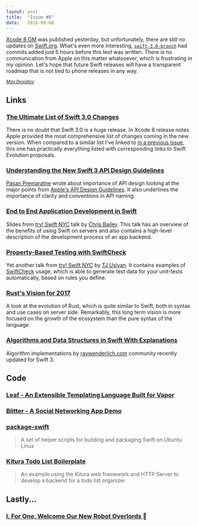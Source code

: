 ```yaml
---
layout: post
title:  "Issue #8"
date:   2016-09-08
---
```


[Xcode 8 GM](https://developer.apple.com/xcode/) was published yesterday,
but unfortunately, there are still no updates on [Swift.org](https://swift.org/download/#releases). What's even more interesting,
[`swift-3.0-branch`](https://github.com/apple/swift/commits/swift-3.0-branch) had
commits added just 5 hours before this text was written. There is no communication
from Apple on this matter whatsoever, which is frustrating in my opinion.
Let's hope that future Swift releases will have a transparent roadmap that is
not tied to phone releases in any way.

[<small><i>Max Desiatov</i></small>](https://twitter.com/maxdesiatov)

## Links

### [The Ultimate List of Swift 3.0 Changes](https://developer.apple.com/library/prerelease/content/releasenotes/DeveloperTools/RN-Xcode/Introduction.html)

There is no doubt that Swift 3.0 is a huge release. In Xcode 8 release notes
Apple provided the most comprehensive list of changes coming in the new version.
When compared to a similar list I've linked to [in a previous
issue](https://www.serverswift.tech/2016/08/31/issue7.html), this one has
practically everything listed with corresponding links to Swift Evolution
proposals.

### [Understanding the New Swift 3 API Design Guidelines](http://blog.teamtreehouse.com/understanding-new-swift-3-api-design-guidelines)

[Pasan Premaratne](https://twitter.com/pasanpr) wrote about importance of API
design looking at the major points from
[Apple's API Design Guidelines](https://swift.org/documentation/api-design-guidelines/).
It also underlines the importance of clarity and conventions in API naming.

### [End to End Application Development in Swift](http://www.slideshare.net/cnbailey/tryswift-nyc-end-to-end-application-development-in-swift)

Slides from [try! Swift NYC](http://www.tryswiftnyc.com) talk by [Chris Bailey](https://twitter.com/Chris__Bailey).
This talk has an overview of the benefits of using Swift on servers and also
contains a high-level description of the development process of an app
backend.

### [Property-Based Testing with SwiftCheck](https://speakerdeck.com/griotspeak/property-based-testing-with-swiftcheck)

Yet another talk from [try! Swift NYC](http://www.tryswiftnyc.com) by [TJ Usiyan](https://twitter.com/griotspeak).
It contains examples of [SwiftCheck](https://github.com/typelift/SwiftCheck) usage,
which is able to generate test data for your unit-tests automatically, based
on rules you define.

### [Rust's Vision for 2017](https://internals.rust-lang.org/t/setting-our-vision-for-the-2017-cycle/3958)

A look at the evolution of Rust, which is quite similar to Swift,
both in syntax and use cases on server side. Remarkably, this long term vision
is more focused on the growth of the ecosystem than the pure syntax of the language.

### [Algorithms and Data Structures in Swift With Explanations](https://github.com/raywenderlich/swift-algorithm-club)

Algorithm implementations by [raywenderlich.com](https://www.raywenderlich.com/) community recently updated for Swift 3.

## Code

### [Leaf - An Extensible Templating Language Built for Vapor](https://github.com/vapor/leaf)

### [Blitter - A Social Networking App Demo](https://github.com/IBM-Swift/Blitter)

### [package-swift](https://github.com/iachievedit/package-swift)

> A set of helper scripts for building and packaging Swift on Ubuntu Linux

### [Kitura Todo List Boilerplate](https://github.com/IBM-Swift/TodoList-Boilerplate)

> An example using the Kitura web framework and HTTP Server to develop a backend for a todo list organizer

## Lastly...

### [I, For One, Welcome Our New Robot Overlords ](https://mobile.twitter.com/samim/status/772067938803253248) 🤖
